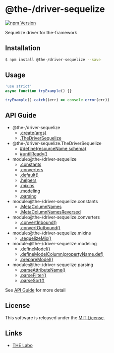 @the-/driver-sequelize
==========

<!---
This file is generated by @the-/templates. Do not update manually.
--->

<!-- Badge Start -->
<a name="badges"></a>

[![npm Version][bd_npm_shield_url]][bd_npm_url]

[bd_repo_url]: https://github.com/the-labo/the
[bd_npm_url]: http://www.npmjs.org/package/@the-/driver-sequelize
[bd_npm_shield_url]: http://img.shields.io/npm/v/@the-/driver-sequelize.svg?style=flat

<!-- Badge End -->


<!-- Description Start -->
<a name="description"></a>

Sequelize driver for the-framework

<!-- Description End -->


<!-- Overview Start -->
<a name="overview"></a>




<!-- Overview End -->


<!-- Sections Start -->
<a name="sections"></a>

<!-- Section from "doc/readme/01.Installation.md.hbs" Start -->

<a name="section-doc-readme-01-installation-md"></a>

Installation
-----

```bash
$ npm install @the-/driver-sequelize --save
```


<!-- Section from "doc/readme/01.Installation.md.hbs" End -->

<!-- Section from "doc/readme/02.Usage.md.hbs" Start -->

<a name="section-doc-readme-02-usage-md"></a>

Usage
---------

```javascript
'use strict'
async function tryExample() {}

tryExample().catch((err) => console.error(err))

```


<!-- Section from "doc/readme/02.Usage.md.hbs" End -->


<!-- Sections Start -->

<a name="api"></a>

## API Guide


- @the-/driver-sequelize
  - [.create(args)](./doc/api/api.md#@the-/driver-sequelize.create)
  - [.TheDriverSequelize](./doc/api/api.md#@the-/driver-sequelize.TheDriverSequelize)
- @the-/driver-sequelize.TheDriverSequelize
  - [#define(resourceName,schema)](./doc/api/api.md#@the-/driver-sequelize.TheDriverSequelize#define)
  - [#untilReady()](./doc/api/api.md#@the-/driver-sequelize.TheDriverSequelize#untilReady)
- module:@the-/driver-sequelize
  - [.constants](./doc/api/api.md#module_@the-/driver-sequelize.constants)
  - [.converters](./doc/api/api.md#module_@the-/driver-sequelize.converters)
  - [.default()](./doc/api/api.md#module_@the-/driver-sequelize.default)
  - [.helpers](./doc/api/api.md#module_@the-/driver-sequelize.helpers)
  - [.mixins](./doc/api/api.md#module_@the-/driver-sequelize.mixins)
  - [.modeling](./doc/api/api.md#module_@the-/driver-sequelize.modeling)
  - [.parsing](./doc/api/api.md#module_@the-/driver-sequelize.parsing)
- module:@the-/driver-sequelize.constants
  - [.MetaColumnNames](./doc/api/api.md#module_@the-/driver-sequelize.constants.MetaColumnNames)
  - [.MetaColumnNamesReversed](./doc/api/api.md#module_@the-/driver-sequelize.constants.MetaColumnNamesReversed)
- module:@the-/driver-sequelize.converters
  - [.convertInbound()](./doc/api/api.md#module_@the-/driver-sequelize.converters.convertInbound)
  - [.convertOutbound()](./doc/api/api.md#module_@the-/driver-sequelize.converters.convertOutbound)
- module:@the-/driver-sequelize.mixins
  - [.sequelizeMix()](./doc/api/api.md#module_@the-/driver-sequelize.mixins.sequelizeMix)
- module:@the-/driver-sequelize.modeling
  - [.defineModel()](./doc/api/api.md#module_@the-/driver-sequelize.modeling.defineModel)
  - [.defineModelColumn(propertyName,def)](./doc/api/api.md#module_@the-/driver-sequelize.modeling.defineModelColumn)
  - [.prepareModel()](./doc/api/api.md#module_@the-/driver-sequelize.modeling.prepareModel)
- module:@the-/driver-sequelize.parsing
  - [.parseAttributeName()](./doc/api/api.md#module_@the-/driver-sequelize.parsing.parseAttributeName)
  - [.parseFilter()](./doc/api/api.md#module_@the-/driver-sequelize.parsing.parseFilter)
  - [.parseSort()](./doc/api/api.md#module_@the-/driver-sequelize.parsing.parseSort)

See [API Guide](./doc/api/api.md) for more detail


<!-- LICENSE Start -->
<a name="license"></a>

License
-------
This software is released under the [MIT License](https://github.com/the-labo/the/blob/master/LICENSE).

<!-- LICENSE End -->


<!-- Links Start -->
<a name="links"></a>

Links
------

+ [THE Labo][the_labo_url]

[the_labo_url]: https://github.com/the-labo

<!-- Links End -->
